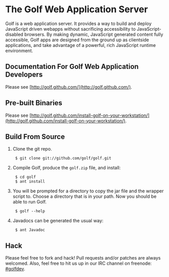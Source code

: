 The Golf Web Application Server
===============================

Golf is a web application server. It provides a way to build and deploy JavaScript driven webapps without sacrificing accessibility to JavaScript-disabled browsers. By making dynamic, JavaScript generated content fully accessible, Golf apps are designed from the ground up as clientside applications, and take advantage of a powerful, rich JavaScript runtime environment.

Documentation For Golf Web Application Developers
-------------------------------------------------

Please see [http://golf.github.com/](http://golf.github.com/).

Pre-built Binaries
------------------

Please see [http://golf.github.com/install-golf-on-your-workstation/](http://golf.github.com/install-golf-on-your-workstation/).

Build From Source
-----------------

1. Clone the git repo.

        $ git clone git://github.com/golf/golf.git

2. Compile Golf, produce the `golf.zip` file, and install:
        
        $ cd golf
        $ ant install

3. You will be prompted for a directory to copy the jar file and the wrapper script to. Choose a directory that is in your path. Now you should be able to run Golf.

        $ golf --help

4. Javadocs can be generated the usual way:

        $ ant Javadoc

Hack
----

Please feel free to fork and hack! Pull requests and/or patches are always welcomed. Also, feel free to hit us up in our IRC channel on freenode: [#golfdev](irc://irc.freenode.net/golfdev).
